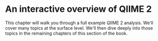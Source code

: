 # An interactive overview of QIIME 2

This chapter will walk you through a full example QIIME 2 analysis. We'll cover many topics at the surface level. We'll then dive deeply into those topics in the remaining chapters of this section of the book.
